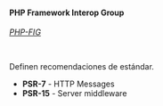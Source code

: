 #### PHP Framework Interop Group

[*PHP-FIG*](http://www.php-fig.org/)

<br>

Definen recomendaciones de estándar.

- **PSR-7** - HTTP Messages
- **PSR-15** - Server middleware
